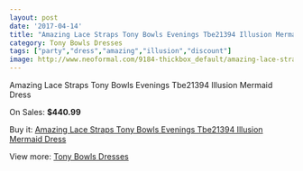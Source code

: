 ```yaml
---
layout: post
date: '2017-04-14'
title: "Amazing Lace Straps Tony Bowls Evenings Tbe21394 Illusion Mermaid Dress"
category: Tony Bowls Dresses
tags: ["party","dress","amazing","illusion","discount"]
image: http://www.neoformal.com/9184-thickbox_default/amazing-lace-straps-tony-bowls-evenings-tbe21394-illusion-mermaid-dress.jpg
---
```

Amazing Lace Straps Tony Bowls Evenings Tbe21394 Illusion Mermaid Dress

On Sales: **$440.99**
<a href="https://www.neoformal.com/en/tony-bowls-dresses/3194-amazing-lace-straps-tony-bowls-evenings-tbe21394-illusion-mermaid-dress.html"><amp-img layout="responsive" width="600" height="600" src="//www.neoformal.com/9184-thickbox_default/amazing-lace-straps-tony-bowls-evenings-tbe21394-illusion-mermaid-dress.jpg" alt="Amazing Lace Straps Tony Bowls Evenings Tbe21394 Illusion Mermaid Dress 0" /></a>
<a href="https://www.neoformal.com/en/tony-bowls-dresses/3194-amazing-lace-straps-tony-bowls-evenings-tbe21394-illusion-mermaid-dress.html"><amp-img layout="responsive" width="600" height="600" src="//www.neoformal.com/9186-thickbox_default/amazing-lace-straps-tony-bowls-evenings-tbe21394-illusion-mermaid-dress.jpg" alt="Amazing Lace Straps Tony Bowls Evenings Tbe21394 Illusion Mermaid Dress 1" /></a>
<a href="https://www.neoformal.com/en/tony-bowls-dresses/3194-amazing-lace-straps-tony-bowls-evenings-tbe21394-illusion-mermaid-dress.html"><amp-img layout="responsive" width="600" height="600" src="//www.neoformal.com/9185-thickbox_default/amazing-lace-straps-tony-bowls-evenings-tbe21394-illusion-mermaid-dress.jpg" alt="Amazing Lace Straps Tony Bowls Evenings Tbe21394 Illusion Mermaid Dress 2" /></a>

Buy it: [Amazing Lace Straps Tony Bowls Evenings Tbe21394 Illusion Mermaid Dress](https://www.neoformal.com/en/tony-bowls-dresses/3194-amazing-lace-straps-tony-bowls-evenings-tbe21394-illusion-mermaid-dress.html "Amazing Lace Straps Tony Bowls Evenings Tbe21394 Illusion Mermaid Dress")

View more: [Tony Bowls Dresses](https://www.neoformal.com/en/33-tony-bowls-dresses "Tony Bowls Dresses")